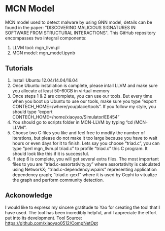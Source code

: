 # MCN Model
MCN model used to detect malware by using GNN model, details can be found in the paper: "DISCOVERING MALICIOUS SIGNATURES IN SOFTWARE FROM STRUCTURAL INTERACTIONS". 
This GitHub repository encompasses two integral components:
1. LLVM tool: mgn_llvm.pl
2. MGN model: mgn_model.ipynb

## Tutorials
1. Install Ubuntu 12.04/14.04/16.04
2. Once Ubuntu installation is complete, please intall LLVM and make sure you allocate at least 50-60GB in virtual memory
3. Once steps 1 & 2 are complete, you can use our tools. But every time when you boot up Ubuntu to use our tools, make sure you type “export CONTECH_HOME=/where/you/place/tools”. If you follow my style, you should type “export CONTECH_HOME=/home/xiaoyao/Simulator/EE454”
4. You should go to scripts folder in MCN-LLVM by typing “cd /MCN-LLVM”.
5. Choose two C files you like and feel free to modify the number of iterations, but please do not make it too large because you have to wait hours or even days for it to finish. Lets say you choose “triad.c”, you can type “perl mgn_llvm.pl triad.c” to profile “triad.c” this C program. It should look like this if it is successful.
6. If step 6 is complete, you will get several extra files. The most important files to you are “triad.c-assortativity.py” where assortativity is calculated using NetworkX; “triad.c-dependency.wpairs” representing application dependency graph; “triad.c-gexf” where it is used by Gephi to vitualize the graph and perform community detection.

## Ackonowledge
I would like to express my sincere gratitude to Yao for creating the tool that I have used. The tool has been incredibly helpful, and I appreciate the effort put into its development.
Tool Source: https://github.com/xiaoyao0512/CompNetOpt
